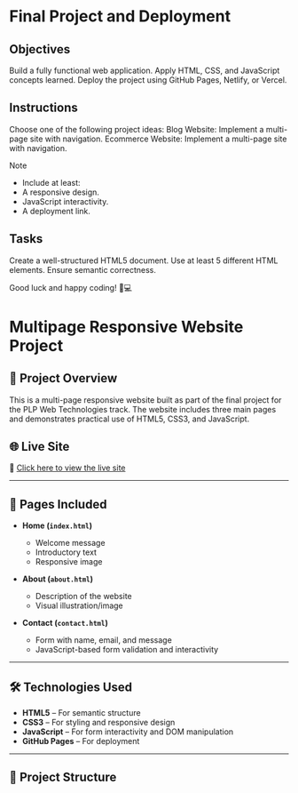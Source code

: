 # Final Project and Deployment

## Objectives
Build a fully functional web application.
Apply HTML, CSS, and JavaScript concepts learned.
Deploy the project using GitHub Pages, Netlify, or Vercel.

## Instructions
Choose one of the following project ideas:
Blog Website: Implement a multi-page site with navigation.
Ecommerce Website: Implement a multi-page site with navigation.

>[!NOTE]
> - Include at least:
> - A responsive design.
> - JavaScript interactivity.
> - A deployment link.

## Tasks

Create a well-structured HTML5 document.
Use at least 5 different HTML elements.
Ensure semantic correctness.

Good luck and happy coding! 🚀💻

# Multipage Responsive Website Project


## 📌 Project Overview

This is a multi-page responsive website built as part of the final project for the PLP Web Technologies track. The website includes three main pages and demonstrates practical use of HTML5, CSS3, and JavaScript.

## 🌐 Live Site

🔗 [Click here to view the live site](https://plp-webtechnologies.github.io/feb-2025-final-project-and-deployment-Oluwabukunmi-A-O/)

---

## 📄 Pages Included

- **Home (`index.html`)**
  - Welcome message
  - Introductory text
  - Responsive image

- **About (`about.html`)**
  - Description of the website
  - Visual illustration/image

- **Contact (`contact.html`)**
  - Form with name, email, and message
  - JavaScript-based form validation and interactivity

---

## 🛠️ Technologies Used

- **HTML5** – For semantic structure
- **CSS3** – For styling and responsive design
- **JavaScript** – For form interactivity and DOM manipulation
- **GitHub Pages** – For deployment

---

## 📁 Project Structure



